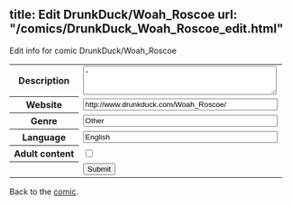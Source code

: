 title: Edit DrunkDuck/Woah_Roscoe
url: "/comics/DrunkDuck_Woah_Roscoe_edit.html"
---
Edit info for comic DrunkDuck/Woah_Roscoe

<form name="comic" action="http://gaepostmail.appspot.com/comic/" method="post">
<table class="comicinfo">
<tr>
<th>Description</th><td><textarea name="description" cols="40" rows="3">-</textarea></td>
</tr>
<tr>
<th>Website</th><td><input type="text" name="url" value="http://www.drunkduck.com/Woah_Roscoe/" size="40"/></td>
</tr>
<tr>
<th>Genre</th><td><input type="text" name="genre" value="Other" size="40"/></td>
</tr>
<tr>
<th>Language</th><td><input type="text" name="language" value="English" size="40"/></td>
</tr>
<tr>
<th>Adult content</th><td><input type="checkbox" name="adult" value="adult" /></td>
</tr>
<tr>
<th></th><td>
<input type="hidden" name="comic" value="DrunkDuck_Woah_Roscoe" />
<input type="submit" name="submit" value="Submit" />
</td>
</tr>
</table>
</form>

Back to the [comic](DrunkDuck_Woah_Roscoe.html).
